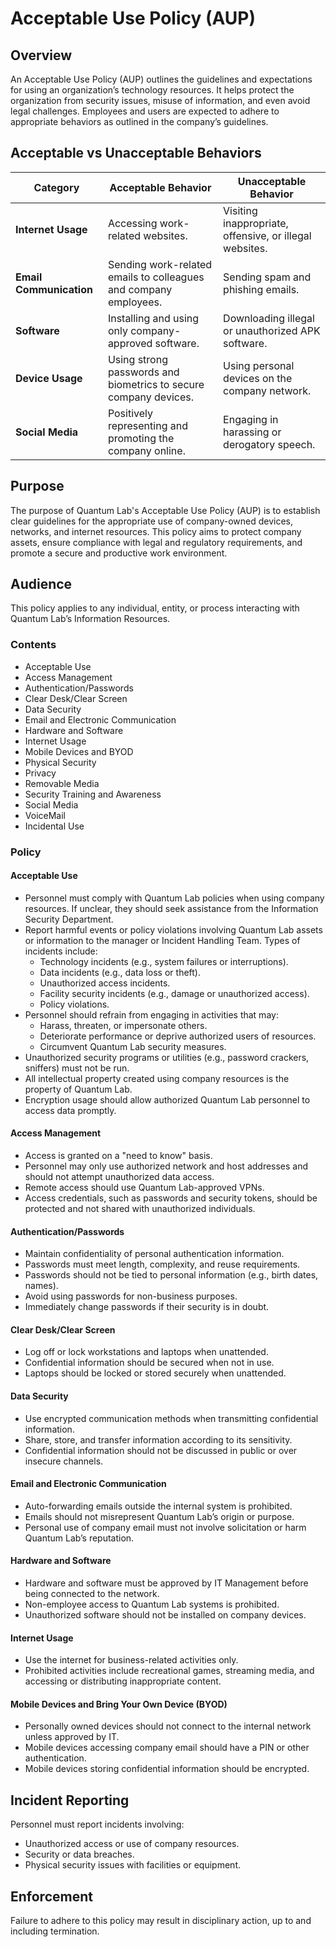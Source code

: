 
# Acceptable Use Policy (AUP)

## Overview
An Acceptable Use Policy (AUP) outlines the guidelines and expectations for using an organization’s technology resources. It helps protect the organization from security issues, misuse of information, and even avoid legal challenges. Employees and users are expected to adhere to appropriate behaviors as outlined in the company’s guidelines.

## Acceptable vs Unacceptable Behaviors

| **Category**        | **Acceptable Behavior**                                       | **Unacceptable Behavior**                                      |
|---------------------|---------------------------------------------------------------|---------------------------------------------------------------|
| **Internet Usage**   | Accessing work-related websites.                              | Visiting inappropriate, offensive, or illegal websites.        |
| **Email Communication** | Sending work-related emails to colleagues and company employees. | Sending spam and phishing emails.                             |
| **Software**         | Installing and using only company-approved software.           | Downloading illegal or unauthorized APK software.             |
| **Device Usage**     | Using strong passwords and biometrics to secure company devices. | Using personal devices on the company network.                |
| **Social Media**     | Positively representing and promoting the company online.      | Engaging in harassing or derogatory speech.                    |

## Purpose
The purpose of Quantum Lab's Acceptable Use Policy (AUP) is to establish clear guidelines for the appropriate use of company-owned devices, networks, and internet resources. This policy aims to protect company assets, ensure compliance with legal and regulatory requirements, and promote a secure and productive work environment.

## Audience
This policy applies to any individual, entity, or process interacting with Quantum Lab’s Information Resources.

### Contents
- Acceptable Use
- Access Management
- Authentication/Passwords
- Clear Desk/Clear Screen
- Data Security
- Email and Electronic Communication
- Hardware and Software
- Internet Usage
- Mobile Devices and BYOD
- Physical Security
- Privacy
- Removable Media
- Security Training and Awareness
- Social Media
- VoiceMail
- Incidental Use

### Policy
#### Acceptable Use
- Personnel must comply with Quantum Lab policies when using company resources. If unclear, they should seek assistance from the Information Security Department.
- Report harmful events or policy violations involving Quantum Lab assets or information to the manager or Incident Handling Team. Types of incidents include:
  - Technology incidents (e.g., system failures or interruptions).
  - Data incidents (e.g., data loss or theft).
  - Unauthorized access incidents.
  - Facility security incidents (e.g., damage or unauthorized access).
  - Policy violations.
- Personnel should refrain from engaging in activities that may:
  - Harass, threaten, or impersonate others.
  - Deteriorate performance or deprive authorized users of resources.
  - Circumvent Quantum Lab security measures.
- Unauthorized security programs or utilities (e.g., password crackers, sniffers) must not be run.
- All intellectual property created using company resources is the property of Quantum Lab.
- Encryption usage should allow authorized Quantum Lab personnel to access data promptly.

#### Access Management
- Access is granted on a "need to know" basis.
- Personnel may only use authorized network and host addresses and should not attempt unauthorized data access.
- Remote access should use Quantum Lab-approved VPNs.
- Access credentials, such as passwords and security tokens, should be protected and not shared with unauthorized individuals.

#### Authentication/Passwords
- Maintain confidentiality of personal authentication information.
- Passwords must meet length, complexity, and reuse requirements.
- Passwords should not be tied to personal information (e.g., birth dates, names).
- Avoid using passwords for non-business purposes.
- Immediately change passwords if their security is in doubt.

#### Clear Desk/Clear Screen
- Log off or lock workstations and laptops when unattended.
- Confidential information should be secured when not in use.
- Laptops should be locked or stored securely when unattended.

#### Data Security
- Use encrypted communication methods when transmitting confidential information.
- Share, store, and transfer information according to its sensitivity.
- Confidential information should not be discussed in public or over insecure channels.

#### Email and Electronic Communication
- Auto-forwarding emails outside the internal system is prohibited.
- Emails should not misrepresent Quantum Lab’s origin or purpose.
- Personal use of company email must not involve solicitation or harm Quantum Lab’s reputation.

#### Hardware and Software
- Hardware and software must be approved by IT Management before being connected to the network.
- Non-employee access to Quantum Lab systems is prohibited.
- Unauthorized software should not be installed on company devices.

#### Internet Usage
- Use the internet for business-related activities only.
- Prohibited activities include recreational games, streaming media, and accessing or distributing inappropriate content.

#### Mobile Devices and Bring Your Own Device (BYOD)
- Personally owned devices should not connect to the internal network unless approved by IT.
- Mobile devices accessing company email should have a PIN or other authentication.
- Mobile devices storing confidential information should be encrypted.

## Incident Reporting
Personnel must report incidents involving:
- Unauthorized access or use of company resources.
- Security or data breaches.
- Physical security issues with facilities or equipment.

## Enforcement
Failure to adhere to this policy may result in disciplinary action, up to and including termination.



